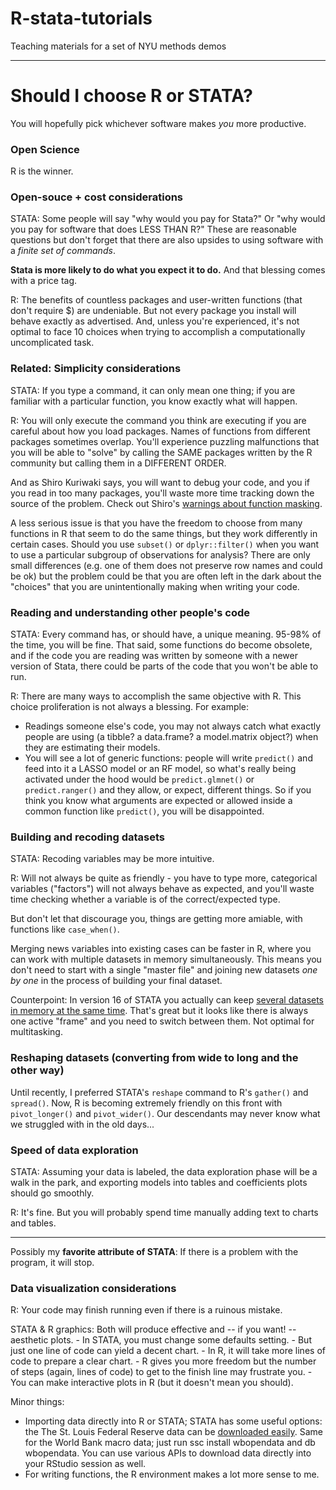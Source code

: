 # R-stata-tutorials
Teaching materials for a set of NYU methods demos

---

# Should I choose R or STATA?

You will hopefully pick whichever software makes *you* more productive. 

### Open Science

R is the winner.

### Open-souce + cost considerations

STATA: Some people will say "why would you pay for Stata?" Or "why would you pay for software that does LESS THAN R?" These are reasonable questions but don't forget that there are also upsides to using software with a *finite set of commands*. 

**Stata is more likely to do what you expect it to do.** And that blessing comes with a price tag. 

R: The benefits of countless packages and user-written functions (that don't require $) are undeniable. But not every package you install will behave exactly as advertised. And, unless you're experienced, it's not optimal to face 10 choices when trying to accomplish a computationally uncomplicated task.

### Related: Simplicity considerations

STATA: If you type a command, it can only mean one thing; if you are familiar with a particular function, you know exactly what will happen.

R: You will only execute the command you think are executing if you are careful about how you load packages. Names of functions from different packages sometimes overlap. You'll experience puzzling malfunctions that you will be able to "solve" by calling the SAME packages written by the R community but calling them in a DIFFERENT ORDER.

And as Shiro Kuriwaki says, you will want to debug your code, and you if you read in too many packages, you'll waste more time tracking down the source of the problem. Check out Shiro's [warnings about function masking](https://vimeo.com/399959368).

A less serious issue is that you have the freedom to choose from many functions in R that seem to do the same things, but they work differently in certain cases. Should you use `subset()` or `dplyr::filter()` when you want to use a particular subgroup of observations for analysis? There are only small differences (e.g. one of them does not preserve row names and could be ok) but the problem could be that you are often left in the dark about the "choices" that you are unintentionally making when writing your code.


### Reading and understanding other people's code

STATA: Every command has, or should have, a unique meaning. 95-98% of the time, you will be fine. That said, some functions do become obsolete, and if the code you are reading was written by someone with a newer version of Stata, there could be parts of the code that you won't be able to run.

R: There are many ways to accomplish the same objective with R. This choice proliferation is not always a blessing. For example:

  - Readings someone else's code, you may not always catch what exactly people are using (a tibble? a data.frame? a model.matrix object?) when they are estimating their models. 
  - You will see a lot of generic functions: people will write `predict()` and feed into it a LASSO model or an RF model, so what's really being activated under the hood would be `predict.glmnet()` or `predict.ranger()` and they allow, or expect, different things. So if you think you know what arguments are expected or allowed inside a common function like `predict()`, you will be disappointed.

### Building and recoding datasets

STATA: Recoding variables may be more intuitive.

R: Will not always be quite as friendly - you have to type more, categorical variables ("factors") will not always behave as expected, and you'll waste time checking whether a variable is of the correct/expected type.

But don't let that discourage you, things are getting more amiable, with functions like `case_when()`.

Merging news variables into existing cases can be faster in R, where you can work with multiple datasets in memory simultaneously. This means you don't need to start with a single "master file" and joining new datasets *one by one* in the process of building your final dataset.

Counterpoint: In version 16 of STATA you actually can keep [several datasets in memory at the same time](https://www.stata.com/new-in-stata/multiple-datasets-in-memory/). That's great but it looks like there is always one active "frame" and you need to switch between them. Not optimal for multitasking. 


### Reshaping datasets (converting from wide to long and the other way)

Until recently, I preferred STATA's `reshape` command to R's `gather()` and `spread()`. Now, R is becoming extremely friendly on this front with `pivot_longer()` and `pivot_wider()`. Our descendants may never know what we struggled with in the old days...


### Speed of data exploration

STATA: Assuming your data is labeled, the data exploration phase will be a walk in the park,
and exporting models into tables and coefficients plots should go smoothly.

R: It's fine. But you will probably spend time manually adding text to charts and tables.

-----

Possibly my **favorite attribute of STATA**: If there is a problem with the program, it will stop.

### Data visualization considerations

R: Your code may finish running even if there is a ruinous mistake.

STATA & R graphics: Both will produce effective and -- if you want! -- aesthetic plots.
	- In STATA, you must change some defaults setting.
	- But just one line of code can yield a decent chart.
	- In R, it will take more lines of code to prepare a clear chart.
	- R gives you more freedom but the number of steps (again, lines of code) to get to the finish line may frustrate you.
	- You can make interactive plots in R (but it doesn't mean you should).

Minor things: 

- Importing data directly into R or STATA; STATA has some useful options: the The St. Louis Federal Reserve data can be [downloaded easily](https://www.stata.com/stata15/import-fred/). Same for the World Bank macro data; just run ssc install wbopendata and db wbopendata. You can use various APIs to download data directly into your RStudio session as well.
- For writing functions, the R environment makes a lot more sense to me.



